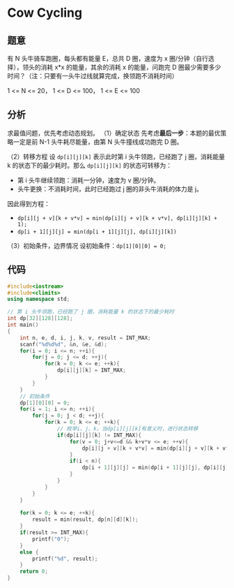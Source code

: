# Cow Cycling

## 题意

有 N 头牛骑车跑圈，每头都有能量 E，总共 D 圈，速度为 x 圈/分钟（自行选择），领头的消耗 x*x 的能量，其余的消耗 x 的能量，问跑完 D 圈最少需要多少时间？（注：只要有一头牛过线就算完成，换领跑不消耗时间）

1 <= N <= 20，
1 <= D <= 100，
1 <= E <= 100

## 分析

求最值问题，优先考虑动态规划。
（1）确定状态
先考虑**最后一步**：本题的最优策略一定是前 N-1 头牛耗尽能量，由第 N 头牛撞线成功跑完 D 圈。

（2）转移方程
设 `dp[i][j][k]` 表示此时第 i 头牛领跑，已经跑了 j 圈，消耗能量 k 的状态下的最少耗时。那么 `dp[i][j][k]` 的状态可转移为：

- 第 i 头牛继续领跑：消耗一分钟，速度为 v 圈/分钟。
- 头牛更换：不消耗时间，此时已经跑过 j 圈的非头牛消耗的体力是 j。

因此得到方程： 
- `dp[i][j + v][k + v*v] = min(dp[i][j + v][k + v*v], dp[i][j][k] + 1);`
- `dp[i + 1][j][j] = min(dp[i + 1][j][j], dp[i][j][k])`

（3）初始条件，边界情况
设初始条件：`dp[1][0][0] = 0;`

## 代码
```cpp
#include<iostream>
#include<climits>
using namespace std;

// 第 i 头牛领跑，已经跑了 j 圈，消耗能量 k 的状态下的最少耗时
int dp[32][128][128];
int main()
{
    int n, e, d, i, j, k, v, result = INT_MAX;
    scanf("%d%d%d", &n, &e, &d);
    for(i = 0; i <= n; ++i){
        for(j = 0; j <= d; ++j){ 
            for(k = 0; k <= e; ++k){
                dp[i][j][k] = INT_MAX;
			}
        } 
	}			
    // 初始条件
	dp[1][0][0] = 0;
	for(i = 1; i <= n; ++i){
		for(j = 0; j < d; ++j){
			for(k = 0; k <= e; ++k){
                // 枚举i、j、k，当dp[i][j][k]有意义时，进行状态转移
				if(dp[i][j][k] != INT_MAX){
					for(v = 0; j+v<=d && k+v*v <= e; ++v){
						dp[i][j + v][k + v*v] = min(dp[i][j + v][k + v*v], dp[i][j][k] + 1);
					} 
					if(i < n){
						dp[i + 1][j][j] = min(dp[i + 1][j][j], dp[i][j][k]);
					} 
				}
			}	
		} 
	} 
	
	for(k = 0; k <= e; ++k){
		result = min(result, dp[n][d][k]);
	} 
	if(result >= INT_MAX){
		printf("0");
	}
	else {
		printf("%d", result);
	}		
	return 0;
} 

```
